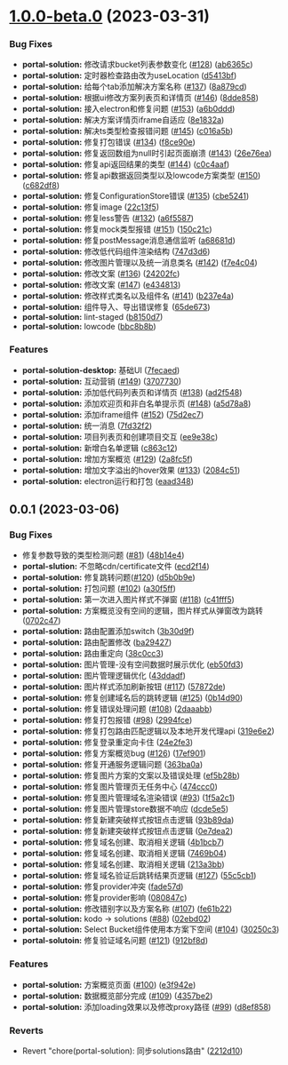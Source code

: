 # [1.0.0-beta.0](https://github.com/qbox/QNSolutions_Web/compare/portal-solution@0.0.1...portal-solution@1.0.0-beta.0) (2023-03-31)


### Bug Fixes

* **portal-solution:**  修改请求bucket列表参数变化 ([#128](https://github.com/qbox/QNSolutions_Web/issues/128)) ([ab6365c](https://github.com/qbox/QNSolutions_Web/commit/ab6365cc11c9e36af3f47e949e79c95bb61f1b75))
* **portal-solution:** 定时器检查路由改为useLocation ([d5413bf](https://github.com/qbox/QNSolutions_Web/commit/d5413bf8a69f0cc776968cba167d6571618e63c9))
* **portal-solution:** 给每个tab添加解决方案名称 ([#137](https://github.com/qbox/QNSolutions_Web/issues/137)) ([8a879cd](https://github.com/qbox/QNSolutions_Web/commit/8a879cdc6b4e3e00e0bac1202ceb603b86eabfe6))
* **portal-solution:** 根据ui修改方案列表页和详情页 ([#146](https://github.com/qbox/QNSolutions_Web/issues/146)) ([8dde858](https://github.com/qbox/QNSolutions_Web/commit/8dde85823dad596802e454fb068d76aa38380e52))
* **portal-solution:** 接入electron和修复问题 ([#153](https://github.com/qbox/QNSolutions_Web/issues/153)) ([a6b0ddd](https://github.com/qbox/QNSolutions_Web/commit/a6b0dddd252fa34cdea62d9a3348c6b1eab912d5))
* **portal-solution:** 解决方案详情页iframe自适应 ([8e1832a](https://github.com/qbox/QNSolutions_Web/commit/8e1832a00bca998f1f34be4d49740138ca9fdcaf))
* **portal-solution:** 解决ts类型检查报错问题 ([#145](https://github.com/qbox/QNSolutions_Web/issues/145)) ([c016a5b](https://github.com/qbox/QNSolutions_Web/commit/c016a5b70d448ee97655c893964b702780c0b401))
* **portal-solution:** 修复打包错误 ([#134](https://github.com/qbox/QNSolutions_Web/issues/134)) ([f8ce90e](https://github.com/qbox/QNSolutions_Web/commit/f8ce90ecdce65a2f8a6e8d0251961de5891c6de9))
* **portal-solution:** 修复返回数组为null时引起页面崩溃 ([#143](https://github.com/qbox/QNSolutions_Web/issues/143)) ([26e76ea](https://github.com/qbox/QNSolutions_Web/commit/26e76eaefec5b113786583c0c0355fb5ee8764a7))
* **portal-solution:** 修复api返回结果的类型 ([#144](https://github.com/qbox/QNSolutions_Web/issues/144)) ([c0c4aaf](https://github.com/qbox/QNSolutions_Web/commit/c0c4aaf790f397abff89a892e2f7ce2032a741d3))
* **portal-solution:** 修复api数据返回类型以及lowcode方案类型 ([#150](https://github.com/qbox/QNSolutions_Web/issues/150)) ([c682df8](https://github.com/qbox/QNSolutions_Web/commit/c682df80851266c21ad76f7459839ac18c051bd4))
* **portal-solution:** 修复ConfigurationStore错误 ([#135](https://github.com/qbox/QNSolutions_Web/issues/135)) ([cbe5241](https://github.com/qbox/QNSolutions_Web/commit/cbe524144c2cd8bbe9d7d7c686a4c74c7ad73b91))
* **portal-solution:** 修复image ([22c13f5](https://github.com/qbox/QNSolutions_Web/commit/22c13f5130562c74ae74fe6c13dcbf00b6670408))
* **portal-solution:** 修复less警告 ([#132](https://github.com/qbox/QNSolutions_Web/issues/132)) ([a6f5587](https://github.com/qbox/QNSolutions_Web/commit/a6f5587bc63421f3a022aa9aee281a4e25b0e88f))
* **portal-solution:** 修复mock类型报错 ([#151](https://github.com/qbox/QNSolutions_Web/issues/151)) ([150c21c](https://github.com/qbox/QNSolutions_Web/commit/150c21ccdccdd6f24d1675189e72ceddad1691c1))
* **portal-solution:** 修复postMessage消息通信监听 ([a68681d](https://github.com/qbox/QNSolutions_Web/commit/a68681d084dbc04c47cd5cd88c246109a71d4843))
* **portal-solution:** 修改低代码组件渲染结构 ([747d3d6](https://github.com/qbox/QNSolutions_Web/commit/747d3d67758011c9af967944f1ebebc279952b09))
* **portal-solution:** 修改图片管理以及统一消息类名 ([#142](https://github.com/qbox/QNSolutions_Web/issues/142)) ([f7e4c04](https://github.com/qbox/QNSolutions_Web/commit/f7e4c0437dc8af024c8c76417b2a3b5865f6b860))
* **portal-solution:** 修改文案 ([#136](https://github.com/qbox/QNSolutions_Web/issues/136)) ([24202fc](https://github.com/qbox/QNSolutions_Web/commit/24202fc78bb35920c9072a73a39898ec636cf038))
* **portal-solution:** 修改文案 ([#147](https://github.com/qbox/QNSolutions_Web/issues/147)) ([e434813](https://github.com/qbox/QNSolutions_Web/commit/e434813ff79acfe8584fd7c99476136ccb80f450))
* **portal-solution:** 修改样式类名以及组件名 ([#141](https://github.com/qbox/QNSolutions_Web/issues/141)) ([b237e4a](https://github.com/qbox/QNSolutions_Web/commit/b237e4a520593160ac4134882aaeb1e11231c00a))
* **portal-solution:** 组件导入、导出错误修复 ([65de673](https://github.com/qbox/QNSolutions_Web/commit/65de673cd33c88408b7e35d3d9584a81e51556f1))
* **portal-solution:** lint-staged ([b8150d7](https://github.com/qbox/QNSolutions_Web/commit/b8150d7b6c25c77f58a1a2f0685768a73c66ceb7))
* **portal-solution:** lowcode ([bbc8b8b](https://github.com/qbox/QNSolutions_Web/commit/bbc8b8b05ad5ae4df8571d0c0868ae576c1ea2d5))


### Features

* **portal-solution-desktop:** 基础UI ([7fecaed](https://github.com/qbox/QNSolutions_Web/commit/7fecaed9f7ed471b87942d0de27f8aca461f2b09))
* **portal-solution:** 互动营销 ([#149](https://github.com/qbox/QNSolutions_Web/issues/149)) ([3707730](https://github.com/qbox/QNSolutions_Web/commit/37077309722531e701af926a6cee2a065b5172c3))
* **portal-solution:** 添加低代码列表页和详情页 ([#138](https://github.com/qbox/QNSolutions_Web/issues/138)) ([ad2f548](https://github.com/qbox/QNSolutions_Web/commit/ad2f548201364f5c626d701994a9cb63d676c223))
* **portal-solution:** 添加欢迎页和非白名单提示页 ([#148](https://github.com/qbox/QNSolutions_Web/issues/148)) ([a5d78a8](https://github.com/qbox/QNSolutions_Web/commit/a5d78a821ff75462840eb289885f89b9d8c15afc))
* **portal-solution:** 添加iframe组件 ([#152](https://github.com/qbox/QNSolutions_Web/issues/152)) ([75d2ec7](https://github.com/qbox/QNSolutions_Web/commit/75d2ec7e312a1b47bd7134f9f28656061f4648ea))
* **portal-solution:** 统一消息 ([7fd32f2](https://github.com/qbox/QNSolutions_Web/commit/7fd32f2793f850f327a408cd71ad6404a350bfcd))
* **portal-solution:** 项目列表页和创建项目交互 ([ee9e38c](https://github.com/qbox/QNSolutions_Web/commit/ee9e38c461ffbb167c9f4602190512244523e7a8))
* **portal-solution:** 新增白名单逻辑 ([c863c12](https://github.com/qbox/QNSolutions_Web/commit/c863c129f477877ba19760d991a438c03e69b5c3))
* **portal-solution:** 增加方案概览 ([#129](https://github.com/qbox/QNSolutions_Web/issues/129)) ([2a8fc5f](https://github.com/qbox/QNSolutions_Web/commit/2a8fc5f30bceebe16ba9233539b0356fdc88364c))
* **portal-solution:** 增加文字溢出的hover效果 ([#133](https://github.com/qbox/QNSolutions_Web/issues/133)) ([2084c51](https://github.com/qbox/QNSolutions_Web/commit/2084c5149aec6c66b344966a63932c1100598864))
* **portal-solution:** electron运行和打包 ([eaad348](https://github.com/qbox/QNSolutions_Web/commit/eaad34852eab0e944cb1bdccc0e46ce5e365f9a2))



## 0.0.1 (2023-03-06)


### Bug Fixes

* 修复参数导致的类型检测问题 ([#81](https://github.com/qbox/QNSolutions_Web/issues/81)) ([48b14e4](https://github.com/qbox/QNSolutions_Web/commit/48b14e42583a3d8da044a9664bec59171ec29c06))
* **portal-slution:** 不忽略cdn/certificate文件 ([ecd2f14](https://github.com/qbox/QNSolutions_Web/commit/ecd2f14e34d7cb57432cf961db78d425d7d023a7))
* **portal-solution:**  修复跳转问题([#120](https://github.com/qbox/QNSolutions_Web/issues/120)) ([d5b0b9e](https://github.com/qbox/QNSolutions_Web/commit/d5b0b9e32baa4f359663d6b2c8cdac976240b388))
* **portal-solution:** 打包问题 ([#102](https://github.com/qbox/QNSolutions_Web/issues/102)) ([a30f5ff](https://github.com/qbox/QNSolutions_Web/commit/a30f5ff87ba09689356f0a7106c387885a3c90e4))
* **portal-solution:** 第一次进入图片样式不弹窗 ([#118](https://github.com/qbox/QNSolutions_Web/issues/118)) ([c41fff5](https://github.com/qbox/QNSolutions_Web/commit/c41fff542e63614c0eddce293ebf4ef90fd09ed4))
* **portal-solution:** 方案概览没有空间的逻辑，图片样式从弹窗改为跳转  ([0702c47](https://github.com/qbox/QNSolutions_Web/commit/0702c478a5c10381fefaab2110ae1271d1e4c133))
* **portal-solution:** 路由配置添加switch ([3b30d9f](https://github.com/qbox/QNSolutions_Web/commit/3b30d9f4c5f22dbcb11def400fec6a36d01dad2b))
* **portal-solution:** 路由配置修改 ([ba29427](https://github.com/qbox/QNSolutions_Web/commit/ba29427bd916a0daa65b1bdb5ba09e50b602a0ee))
* **portal-solution:** 路由重定向 ([38c0cc3](https://github.com/qbox/QNSolutions_Web/commit/38c0cc32259d54272c1b3be8fa88207357ae799a))
* **portal-solution:** 图片管理-没有空间数据时展示优化 ([eb50fd3](https://github.com/qbox/QNSolutions_Web/commit/eb50fd39552d7039564e268c5247a6d09919749f))
* **portal-solution:** 图片管理逻辑优化 ([43ddadf](https://github.com/qbox/QNSolutions_Web/commit/43ddadf26964b661e231d485a1a536bc35270413))
* **portal-solution:** 图片样式添加刷新按钮 ([#117](https://github.com/qbox/QNSolutions_Web/issues/117)) ([57872de](https://github.com/qbox/QNSolutions_Web/commit/57872de0d0d6bf6a9ac6b3fdf6cdec736413361a))
* **portal-solution:** 修复创建域名后的跳转逻辑 ([#125](https://github.com/qbox/QNSolutions_Web/issues/125)) ([0b14d90](https://github.com/qbox/QNSolutions_Web/commit/0b14d9090fb007619ce5ac0ff6553f04eeda7366))
* **portal-solution:** 修复错误处理问题 ([#108](https://github.com/qbox/QNSolutions_Web/issues/108)) ([2daaabb](https://github.com/qbox/QNSolutions_Web/commit/2daaabb998fd5a78346f347a45e4ebe4ea51ffdd))
* **portal-solution:** 修复打包报错 ([#98](https://github.com/qbox/QNSolutions_Web/issues/98)) ([2994fce](https://github.com/qbox/QNSolutions_Web/commit/2994fce4b14c486616ec0fd6902f249603d08ebe))
* **portal-solution:** 修复打包路由匹配逻辑以及本地开发代理api ([319e6e2](https://github.com/qbox/QNSolutions_Web/commit/319e6e29a6cda120f09943a871f9556f8d26c049))
* **portal-solution:** 修复登录重定向卡住 ([24e2fe3](https://github.com/qbox/QNSolutions_Web/commit/24e2fe368b83450db7e6f4e9a51966b07ab2ece0))
* **portal-solution:** 修复方案概览bug ([#126](https://github.com/qbox/QNSolutions_Web/issues/126)) ([17ef901](https://github.com/qbox/QNSolutions_Web/commit/17ef9012f765f300bba870b854c1e2686755eb32))
* **portal-solution:** 修复开通服务逻辑问题 ([363ba0a](https://github.com/qbox/QNSolutions_Web/commit/363ba0aa95d0d422cf0466cc71a4b5c5a9a7d87c))
* **portal-solution:** 修复图片方案的文案以及错误处理 ([ef5b28b](https://github.com/qbox/QNSolutions_Web/commit/ef5b28bfab7605899dda104a5f3c9ddb7e7976eb))
* **portal-solution:** 修复图片管理页无任务中心 ([474ccc0](https://github.com/qbox/QNSolutions_Web/commit/474ccc05877724d7fd191fb01ccfacbc8d77e342))
* **portal-solution:** 修复图片管理域名渲染错误 ([#93](https://github.com/qbox/QNSolutions_Web/issues/93)) ([1f5a2c1](https://github.com/qbox/QNSolutions_Web/commit/1f5a2c1127c54bedb13d81bd915d5563b0b0b985))
* **portal-solution:** 修复图片管理store数据不响应 ([dcde5e5](https://github.com/qbox/QNSolutions_Web/commit/dcde5e52af3e904317ece6ae42f510ebeac8b3f6))
* **portal-solution:** 修复新建突破样式按钮点击逻辑 ([93b89da](https://github.com/qbox/QNSolutions_Web/commit/93b89daaf25d401da22edb9c33d506784544395b))
* **portal-solution:** 修复新建突破样式按钮点击逻辑 ([0e7dea2](https://github.com/qbox/QNSolutions_Web/commit/0e7dea2e3b67f3a70bd0bd0b6eb94f8f7f0a73ac))
* **portal-solution:** 修复域名创建、取消相关逻辑 ([4b1bcb7](https://github.com/qbox/QNSolutions_Web/commit/4b1bcb7f58e386ebacfee72a6f377c28af13e6ef))
* **portal-solution:** 修复域名创建、取消相关逻辑 ([7469b04](https://github.com/qbox/QNSolutions_Web/commit/7469b041ef30bb4010b1c45e2f99d24af0cf92f3))
* **portal-solution:** 修复域名创建、取消相关逻辑 ([213a3bb](https://github.com/qbox/QNSolutions_Web/commit/213a3bb94be208b64f8801a386ac02613eb634eb))
* **portal-solution:** 修复域名验证后跳转结果页逻辑 ([#127](https://github.com/qbox/QNSolutions_Web/issues/127)) ([55c5cb1](https://github.com/qbox/QNSolutions_Web/commit/55c5cb1150b3fb200328ece530db94427aa4e495))
* **portal-solution:** 修复provider冲突 ([fade57d](https://github.com/qbox/QNSolutions_Web/commit/fade57de2ed6985c168d714c3331967593192a49))
* **portal-solution:** 修复provider影响 ([080847c](https://github.com/qbox/QNSolutions_Web/commit/080847cd0fc0950b1d037f2f6fc8897c6cf07e47))
* **portal-solution:** 修改错别字以及方案名称 ([#107](https://github.com/qbox/QNSolutions_Web/issues/107)) ([fe61b22](https://github.com/qbox/QNSolutions_Web/commit/fe61b22d9ae49c2c7df72dd843af2e6ff31cbb51))
* **portal-solution:** kodo -> solutions ([#88](https://github.com/qbox/QNSolutions_Web/issues/88)) ([02ebd02](https://github.com/qbox/QNSolutions_Web/commit/02ebd0251fafc2338acf6e94569ea6130f8b9926))
* **portal-solution:** Select Bucket组件使用本方案下空间 ([#104](https://github.com/qbox/QNSolutions_Web/issues/104)) ([30250c3](https://github.com/qbox/QNSolutions_Web/commit/30250c381fc5226ab539b49bb8ec26470c96585d))
* **portal-solutoin:** 修复验证域名问题 ([#121](https://github.com/qbox/QNSolutions_Web/issues/121)) ([912bf8d](https://github.com/qbox/QNSolutions_Web/commit/912bf8dc81667a77905f495efd8f05331fe2bdaa))


### Features

* **portal-solution:** 方案概览页面 ([#100](https://github.com/qbox/QNSolutions_Web/issues/100)) ([e3f942e](https://github.com/qbox/QNSolutions_Web/commit/e3f942e3bba5f976966b8a4d2ef3b354858a3f75))
* **portal-solution:** 数据概览部分完成 ([#109](https://github.com/qbox/QNSolutions_Web/issues/109)) ([4357be2](https://github.com/qbox/QNSolutions_Web/commit/4357be2a4708d609e6a21bcd4b7fd3488f26769e))
* **portal-solution:** 添加loading效果以及修改proxy路径 ([#99](https://github.com/qbox/QNSolutions_Web/issues/99)) ([d8ef858](https://github.com/qbox/QNSolutions_Web/commit/d8ef858ac9d83d5608fb01aa92fb845d7ca81260))


### Reverts

* Revert "chore(portal-solution): 同步solutions路由" ([2212d10](https://github.com/qbox/QNSolutions_Web/commit/2212d10b038be5e4cf5938235f75cc1c0b1bf008))



